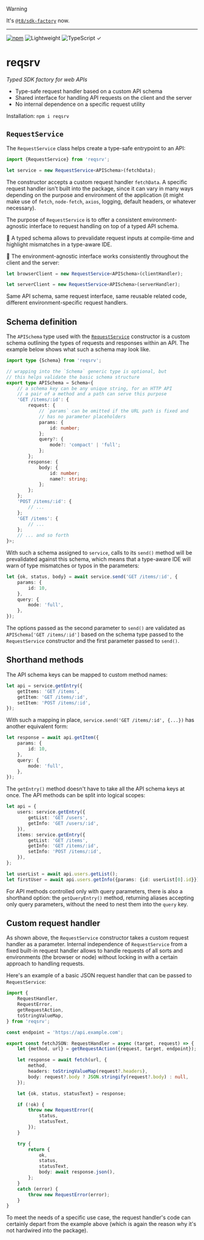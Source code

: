 > [!WARNING]
> It's [`@t8/sdk-factory`](https://github.com/t8js/sdk-factory) now.

---

[![npm](https://flat.badgen.net/npm/v/reqsrv?labelColor=345&color=46e)](https://www.npmjs.com/package/reqsrv) ![Lightweight](https://flat.badgen.net/bundlephobia/minzip/reqsrv/?label=minzip&labelColor=345&color=46e) ![TypeScript ✓](https://flat.badgen.net/badge/TypeScript/✓?labelColor=345&color=345)

# reqsrv

*Typed SDK factory for web APIs*

- Type-safe request handler based on a custom API schema
- Shared interface for handling API requests on the client and the server
- No internal dependence on a specific request utility

Installation: `npm i reqsrv`

## `RequestService`

The `RequestService` class helps create a type-safe entrypoint to an API:

```ts
import {RequestService} from 'reqsrv';

let service = new RequestService<APISchema>(fetchData);
```

The constructor accepts a custom request handler `fetchData`. A specific request handler isn't built into the package, since it can vary in many ways depending on the purpose and environment of the application (it might make use of `fetch`, `node-fetch`, `axios`, logging, default headers, or whatever necessary).

The purpose of `RequestService` is to offer a consistent environment-agnostic interface to request handling on top of a typed API schema.

🔹 A typed schema allows to prevalidate request inputs at compile-time and highlight mismatches in a type-aware IDE.

🔹 The environment-agnostic interface works consistently throughout the client and the server:

```ts
let browserClient = new RequestService<APISchema>(clientHandler);
```

```ts
let serverClient = new RequestService<APISchema>(serverHandler);
```

Same API schema, same request interface, same reusable related code, different environment-specific request handlers.

## Schema definition

The `APISchema` type used with the [`RequestService`](#requestservice) constructor is a custom schema outlining the types of requests and responses within an API. The example below shows what such a schema may look like.

```ts
import type {Schema} from 'reqsrv';

// wrapping into the `Schema` generic type is optional, but
// this helps validate the basic schema structure
export type APISchema = Schema<{
    // a schema key can be any unique string, for an HTTP API
    // a pair of a method and a path can serve this purpose
    'GET /items/:id': {
        request: {
            // `params` can be omitted if the URL path is fixed and
            // has no parameter placeholders
            params: {
                id: number;
            };
            query?: {
                mode?: 'compact' | 'full';
            };
        };
        response: {
            body: {
                id: number;
                name?: string;
            };
        };
    };
    'POST /items/:id': {
        // ...
    };
    'GET /items': {
        // ...
    };
    // ... and so forth
}>;
```

With such a schema assigned to `service`, calls to its `send()` method will be prevalidated against this schema, which means that a type-aware IDE will warn of type mismatches or typos in the parameters:

```ts
let {ok, status, body} = await service.send('GET /items/:id', {
    params: {
        id: 10,
    },
    query: {
        mode: 'full',
    },
});
```

The options passed as the second parameter to `send()` are validated as `APISchema['GET /items/:id']` based on the schema type passed to the `RequestService` constructor and the first parameter passed to `send()`.

## Shorthand methods

The API schema keys can be mapped to custom method names:

```ts
let api = service.getEntry({
    getItems: 'GET /items',
    getItem: 'GET /items/:id',
    setItem: 'POST /items/:id',
});
```

With such a mapping in place, `service.send('GET /items/:id', {...})` has another equivalent form:

```ts
let response = await api.getItem({
    params: {
        id: 10,
    },
    query: {
        mode: 'full',
    },
});
```

The `getEntry()` method doesn't have to take all the API schema keys at once. The API methods can be split into logical scopes:

```ts
let api = {
    users: service.getEntry({
        getList: 'GET /users',
        getInfo: 'GET /users/:id',
    }),
    items: service.getEntry({
        getList: 'GET /items',
        getInfo: 'GET /items/:id',
        setInfo: 'POST /items/:id',
    }),
};

let userList = await api.users.getList();
let firstUser = await api.users.getInfo({params: {id: userList[0].id}});
```

For API methods controlled only with query parameters, there is also a shorthand option: the `getQueryEntry()` method, returning aliases accepting only query parameters, without the need to nest them into the `query` key.

## Custom request handler

As shown above, the `RequestService` constructor takes a custom request handler as a parameter. Internal independence of `RequestService` from a fixed built-in request handler allows to handle requests of all sorts and environments (the browser or node) without locking in with a certain approach to handling requests.

Here's an example of a basic JSON request handler that can be passed to `RequestService`:

```ts
import {
    RequestHandler,
    RequestError,
    getRequestAction,
    toStringValueMap,
} from 'reqsrv';

const endpoint = 'https://api.example.com';

export const fetchJSON: RequestHandler = async (target, request) => {
    let {method, url} = getRequestAction({request, target, endpoint});

    let response = await fetch(url, {
        method,
        headers: toStringValueMap(request?.headers),
        body: request?.body ? JSON.stringify(request?.body) : null,
    });

    let {ok, status, statusText} = response;

    if (!ok) {
        throw new RequestError({
            status,
            statusText,
        });
    }

    try {
        return {
            ok,
            status,
            statusText,
            body: await response.json(),
        };
    }
    catch (error) {
        throw new RequestError(error);
    }
}
```

To meet the needs of a specific use case, the request handler's code can certainly depart from the example above (which is again the reason why it's not hardwired into the package).
